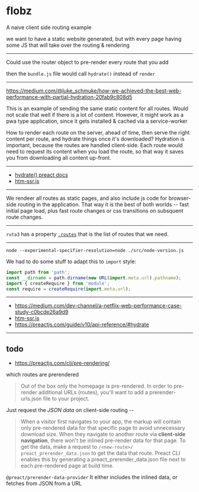 # flobz

A naive client side routing example

we want to have a static website generated, but with every page having
some JS that will take over the routing & rendering

--------------------------------------

Could use the router object to pre-render every route that you add

then the `bundle.js` file would call `hydrate()` instead of `render`

--------------------------------------------

https://medium.com/@luke_schmuke/how-we-achieved-the-best-web-performance-with-partial-hydration-20fab9c808d5

This is an example of sending the same static content for all routes. Would not scale that well if there is a lot of content. However, it might work as a pwa type application, since it gets installed & cached via a service-worker

How to render each route on the server, ahead of time, then serve the right
content per route, and hydrate things once it's downloaded? Hydration is 
important, because the routes are handled client-side. Each route would
need to request its content when you load the route, so that way it saves you from downloading all content up-front.

----------------------------------------------------------------------

* [hydrate() preact docs](https://preactjs.com/guide/v10/api-reference/#hydrate)
* [htm-ssr.js](https://gist.github.com/developit/699c8d8f180a1e4eed58167f9c6711be)

---------------------------------------------------

We rendeer all routes as static pages, and also include js code for 
browser-side routing in the application. That way it is the best of both
worlds -- fast initial page load, plus fast route changes or css
transitions on subsquent route changes.

--------------------------------

`ruta3` has a property [`.routes`](https://github.com/bevacqua/ruta3/blob/master/index.js#L66) that is the list of routes that we need.

------------------------------------------

```
node --experimental-specifier-resolution=node ./src/node-version.js 
```

We had to do some stuff to adapt this to `import` style:
```js
import path from 'path';
const __dirname = path.dirname(new URL(import.meta.url).pathname);
import { createRequire } from 'module';
const require = createRequire(import.meta.url);
```

-------------------------------------

* https://medium.com/dev-channel/a-netflix-web-performance-case-study-c0bcde26a9d9
* [htm-ssr.js](https://gist.github.com/developit/699c8d8f180a1e4eed58167f9c6711be)
* https://preactjs.com/guide/v10/api-reference/#hydrate


----------------------------------------------

## todo

* https://preactjs.com/cli/pre-rendering/

which routes are prerendered
> Out of the box only the homepage is pre-rendered. In order to pre-render additional URLs (routes), you'll want to add a prerender-urls.json file to your project. 

Just request the *JSON data* on client-side routing --

> When a visitor first navigates to your app, the markup will contain only pre-rendered data for that specific page to avoid unnecessary download size. When they navigate to another route via **client-side navigation**, there won't be inlined pre-render data for that page. To get the data, make a request to `/<new-route>/ preact_prerender_data.json` to get the data that route. Preact CLI enables this by generating a preact_prerender_data.json file next to each pre-rendered page at build time.


`@preact/prerender-data-provider`
It either includes the inlined data, or fetches from JSON from a URL




